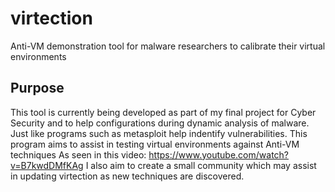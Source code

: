 # virtection
Anti-VM demonstration tool for malware researchers to calibrate their virtual environments

## Purpose

This tool is currently being developed as part of my final project for Cyber Security and to help configurations during dynamic analysis of malware. Just like programs such as metasploit help indentify vulnerabilities. This program aims to assist in testing virtual environments against Anti-VM techniques As seen in this video: https://www.youtube.com/watch?v=B7kwdDMfKAg
I also aim to create a small community which may assist in updating virtection as new techniques are discovered.
